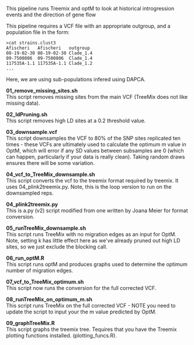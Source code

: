 This pipeline runs Treemix and optM to look at historical introgression events and the direction of gene flow 

This pipeline requires a VCF file with an appropriate outgroup, and a population file in the form: 

```
>cat strains.clust3
Afischeri	Afischeri	outgroup
08-19-02-30	08-19-02-30	Clade_1.4
09-7500806	09-7500806	Clade_1.4
117535A-1.1	117535A-1.1	Clade_1.2
...
```
Here, we are using sub-populations infered using DAPCA. 

**01_remove_missing_sites.sh**<br>
This script removes missing sites from the main VCF (TreeMix does not like missing data).<br>

**02_ldPruning.sh**<br>
This script removes high LD sites at a 0.2 threshold value.<br>

**03_downsample.vcf**<br>
This script downsamples the VCF to 80% of the SNP sites replicated ten times - these VCFs are ultimately used to calculate the optimum m value in OptM, which will error if any SD values between subsamples are 0 (which can happen, particularly if your data is really clean). Taking random draws ensures there will be some variation.<br>

**04_vcf_to_TreeMix_downsample.sh**<br>
This script converts the vcf to the treemix format required by treemix. It uses 04_plink2treemix.py. Note, this is the loop version to run on the downsampled reps.<br>

**04_plink2treemix.py**<br>
This is a.py (v2) script modified from one written by Joana Meier for format conversion.<br>

**05_runTreeMix_downsample.sh**<br> 
This script runs TreeMix with no migration edges as an input for OptM. Note, setting k has little effect here as we've already pruned out high LD sites, so we just exclude the blocking call.<br>

**06_run_optM.R**<br> 
This script runs optM and produces graphs used to determine the optimum number of migration edges.<br>

**07_vcf_to_TreeMix_optimum.sh**<br>
This script now runs the conversion for the full corrected VCF.<br>

**08_runTreeMix_on_optimum_m.sh**<br>
This script runs TreeMix on the full corrected VCF - NOTE you need to update the script to input your the m value predicted by OptM.<br>

**09_graphTreeMix.R**<br> 
This script graphs the treemix tree. Tequires that you have the Treemix plotting functions installed. (plotting_funcs.R). 
